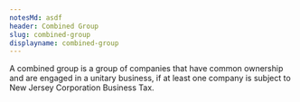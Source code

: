 ```yaml
---
notesMd: asdf
header: Combined Group
slug: combined-group
displayname: combined-group
---
```

A combined group is a group of companies that have common ownership  and are engaged in a unitary business, if at least one company is subject to New Jersey Corporation Business Tax. 